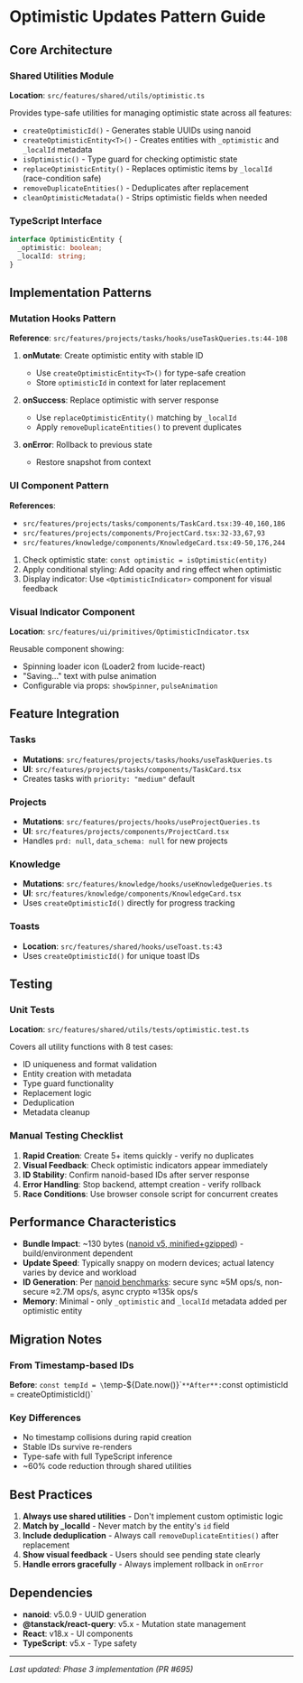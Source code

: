 # Optimistic Updates Pattern Guide

## Core Architecture

### Shared Utilities Module

**Location**: `src/features/shared/utils/optimistic.ts`

Provides type-safe utilities for managing optimistic state across all features:

- `createOptimisticId()` - Generates stable UUIDs using nanoid
- `createOptimisticEntity<T>()` - Creates entities with `_optimistic` and `_localId` metadata
- `isOptimistic()` - Type guard for checking optimistic state
- `replaceOptimisticEntity()` - Replaces optimistic items by `_localId` (race-condition safe)
- `removeDuplicateEntities()` - Deduplicates after replacement
- `cleanOptimisticMetadata()` - Strips optimistic fields when needed

### TypeScript Interface

```typescript
interface OptimisticEntity {
  _optimistic: boolean;
  _localId: string;
}
```

## Implementation Patterns

### Mutation Hooks Pattern

**Reference**: `src/features/projects/tasks/hooks/useTaskQueries.ts:44-108`

1. **onMutate**: Create optimistic entity with stable ID
   - Use `createOptimisticEntity<T>()` for type-safe creation
   - Store `optimisticId` in context for later replacement

2. **onSuccess**: Replace optimistic with server response
   - Use `replaceOptimisticEntity()` matching by `_localId`
   - Apply `removeDuplicateEntities()` to prevent duplicates

3. **onError**: Rollback to previous state
   - Restore snapshot from context

### UI Component Pattern

**References**:

- `src/features/projects/tasks/components/TaskCard.tsx:39-40,160,186`
- `src/features/projects/components/ProjectCard.tsx:32-33,67,93`
- `src/features/knowledge/components/KnowledgeCard.tsx:49-50,176,244`

1. Check optimistic state: `const optimistic = isOptimistic(entity)`
2. Apply conditional styling: Add opacity and ring effect when optimistic
3. Display indicator: Use `<OptimisticIndicator>` component for visual feedback

### Visual Indicator Component

**Location**: `src/features/ui/primitives/OptimisticIndicator.tsx`

Reusable component showing:

- Spinning loader icon (Loader2 from lucide-react)
- "Saving..." text with pulse animation
- Configurable via props: `showSpinner`, `pulseAnimation`

## Feature Integration

### Tasks

- **Mutations**: `src/features/projects/tasks/hooks/useTaskQueries.ts`
- **UI**: `src/features/projects/tasks/components/TaskCard.tsx`
- Creates tasks with `priority: "medium"` default

### Projects

- **Mutations**: `src/features/projects/hooks/useProjectQueries.ts`
- **UI**: `src/features/projects/components/ProjectCard.tsx`
- Handles `prd: null`, `data_schema: null` for new projects

### Knowledge

- **Mutations**: `src/features/knowledge/hooks/useKnowledgeQueries.ts`
- **UI**: `src/features/knowledge/components/KnowledgeCard.tsx`
- Uses `createOptimisticId()` directly for progress tracking

### Toasts

- **Location**: `src/features/shared/hooks/useToast.ts:43`
- Uses `createOptimisticId()` for unique toast IDs

## Testing

### Unit Tests

**Location**: `src/features/shared/utils/tests/optimistic.test.ts`

Covers all utility functions with 8 test cases:

- ID uniqueness and format validation
- Entity creation with metadata
- Type guard functionality
- Replacement logic
- Deduplication
- Metadata cleanup

### Manual Testing Checklist

1. **Rapid Creation**: Create 5+ items quickly - verify no duplicates
2. **Visual Feedback**: Check optimistic indicators appear immediately
3. **ID Stability**: Confirm nanoid-based IDs after server response
4. **Error Handling**: Stop backend, attempt creation - verify rollback
5. **Race Conditions**: Use browser console script for concurrent creates

## Performance Characteristics

- **Bundle Impact**: ~130 bytes ([nanoid v5, minified+gzipped](https://bundlephobia.com/package/nanoid@5.0.9)) - build/environment dependent
- **Update Speed**: Typically snappy on modern devices; actual latency varies by device and workload
- **ID Generation**: Per [nanoid benchmarks](https://github.com/ai/nanoid#benchmark): secure sync ≈5M ops/s, non-secure ≈2.7M ops/s, async crypto ≈135k ops/s
- **Memory**: Minimal - only `_optimistic` and `_localId` metadata added per optimistic entity

## Migration Notes

### From Timestamp-based IDs

**Before**: `const tempId = \`temp-\${Date.now()}\``**After**:`const optimisticId = createOptimisticId()`

### Key Differences

- No timestamp collisions during rapid creation
- Stable IDs survive re-renders
- Type-safe with full TypeScript inference
- ~60% code reduction through shared utilities

## Best Practices

1. **Always use shared utilities** - Don't implement custom optimistic logic
2. **Match by \_localId** - Never match by the entity's `id` field
3. **Include deduplication** - Always call `removeDuplicateEntities()` after replacement
4. **Show visual feedback** - Users should see pending state clearly
5. **Handle errors gracefully** - Always implement rollback in `onError`

## Dependencies

- **nanoid**: v5.0.9 - UUID generation
- **@tanstack/react-query**: v5.x - Mutation state management
- **React**: v18.x - UI components
- **TypeScript**: v5.x - Type safety

---

_Last updated: Phase 3 implementation (PR #695)_

